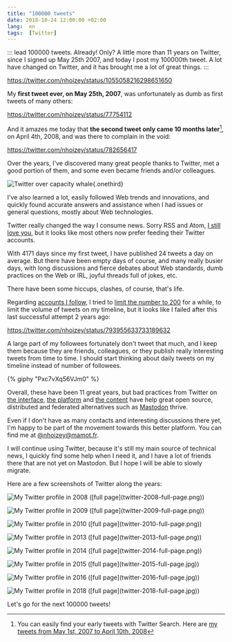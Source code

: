 ```yaml
---
title: "100000 tweets"
date: 2018-10-24 12:00:00 +02:00
lang:  en
tags:  [Twitter]
---
```


::: lead
100000 tweets. Already! Only? A little more than 11 years on Twitter, since I signed up May 25th 2007, and today I post my 100000th tweet. A lot have changed on Twitter, and it has brought me a lot of great things.
:::

https://twitter.com/nhoizey/status/1055058216298651650

My **first tweet ever, on May 25th, 2007**, was unfortunately as dumb as first tweets of many others:

https://twitter.com/nhoizey/status/77754112

And it amazes me today that **the second tweet only came 10 months later**[^search], on April 4th, 2008, and was there to complain in the void:

https://twitter.com/nhoizey/status/782656417

[^search]: You can easily find your early tweets with Twitter Search. Here are [my tweets from May 1st, 2007 to April 10th, 2008](https://twitter.com/search?q=from%3Anhoizey%20since%3A2007-05-01%20until%3A2008-04-10&src=typed_query&f=live)

Over the years, I've discovered many great people thanks to Twitter, met a good portion of them, and some even became friends and/or colleagues.

![Twitter over capacity whale](twitter-is-over-capacity.png){.onethird}

I've also learned a lot, easily followed Web trends and innovations, and quickly found accurate answers and assistance when I had issues or general questions, mostly about Web technologies.

Twitter really changed the way I consume news. Sorry RSS and Atom, [I still love you](https://nicolas-hoizey.com/atom.xml), but it looks like most others now prefer feeding their Twitter accounts.

With 4171 days since my first tweet, I have published 24 tweets a day on average. But there have been empty days of course, and many really busier days, with long discussions and fierce debates about Web standards, dumb practices on the Web or IRL, joyful threads full of jokes, etc.

There have been some hiccups, clashes, of course, that's life.

Regarding [accounts I follow](https://twitter.com/nhoizey/following), I tried to [limit the number to 200](https://twitter.com/search?q=from%3Anhoizey%20%23keepItTo200&src=typed_query&f=live) for a while, to limit the volume of tweets on my timeline, but it looks like I failed after this last successful attempt 2 years ago:

https://twitter.com/nhoizey/status/793955633733189632

A large part of my followees fortunately don't tweet that much, and I keep them because they are friends, colleagues, or they publish really interesting tweets from time to time. I should start thinking about daily tweets on my timeline instead of number of followees.

{% giphy "Pxc7vXq56VJm0" %}

Overall, these have been 11 great years, but bad practices from Twitter on [the interface](https://www.vox.com/culture/2018/9/20/17876098/twitter-chronological-timeline-back-finally), [the platform](http://apps-of-a-feather.com/) and [the content](https://www.fastcompany.com/40547818/did-we-create-this-monster-how-twitter-turned-toxic) have help great open source, distributed and federated alternatives such as [Mastodon](https://en.wikipedia.org/wiki/Mastodon_(software)) thrive.

Even if I don't have as many contacts and interesting discussions there yet, I'm happy to be part of the movement towards this better platform. You can find me at [@nhoizey@mamot.fr](https://mamot.fr/@nhoizey).

I will continue using Twitter, because it's still my main source of technical news, I quickly find some help when I need it, and I have a lot of friends there that are not yet on Mastodon. But I hope I will be able to slowly migrate.

Here are a few screenshots of Twitter along the years:

![](twitter-2008-crop.png "My Twitter profile in 2008 ([full page](twitter-2008-full-page.png))")

![](twitter-2009-crop.png "My Twitter profile in 2009 ([full page](twitter-2009-full-page.png))")

![](twitter-2010-crop.png "My Twitter profile in 2010 ([full page](twitter-2010-full-page.png))")

![](twitter-2013-crop.png "My Twitter profile in 2013 ([full page](twitter-2013-full-page.png))")

![](twitter-2014-crop.png "My Twitter profile in 2014 ([full page](twitter-2014-full-page.png))")

![](twitter-2015-crop.jpg "My Twitter profile in 2015 ([full page](twitter-2015-full-page.jpg))")

![](twitter-2016-crop.jpg "My Twitter profile in 2016 ([full page](twitter-2016-full-page.jpg))")

![](twitter-2018-crop.jpg "My Twitter profile in 2018 ([full page](twitter-2018-full-page.jpg))")

Let's go for the next 100000 tweets!

